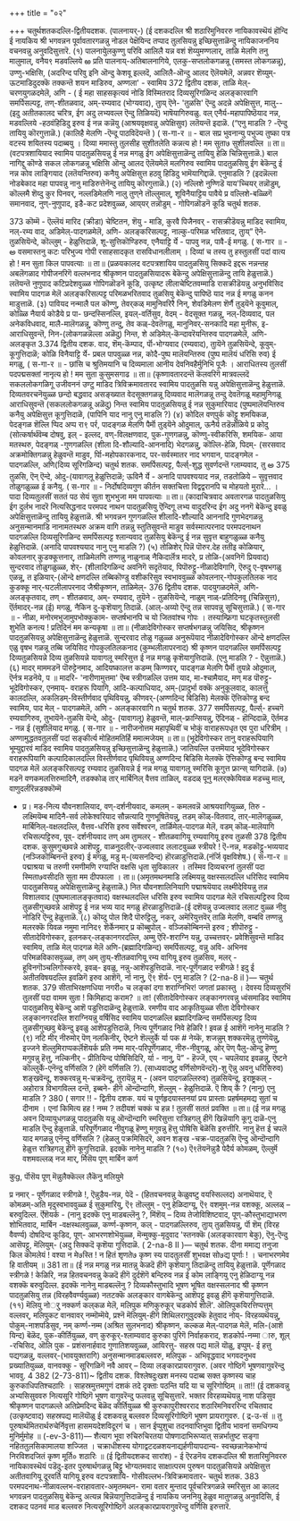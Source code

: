 +++
title = "०२"

+++
चतुर्थशतकदल्लि-द्वितीयदशक. 
(पालनायर्-) 
(ई दशकदल्लि श्री शठारिमुनिवररु नायिकावस्थॆयं हॊन्दि ई नायकिय श्री भगवन्नन पूर्वावतारगळन्नु नोडल पेक्षॆयिन्द तप्पाद तुलसियन्नु इच्छिसुत्ताळॆन्दु नायिकाजननिय वचनवन्नु अनुवदिसुत्तारॆ. 
(१) पालनायेुलकुण्णु परिवि 
आलिलै यन्न वशं शॆय्युमण्णलार्, ताळि मेलणि तनु 
मालुमाल्, वनैय९ मडवल्लिये 
ఱ 
प्रति पालनाय्-अतिबालनागिये, एलकु-सप्तलोकगळन्नू (समस्त लोकगळन्नू), उण्णु-भक्षिसि, (अदरिन्द परिवु इनि ऒन्दु केशवू इल्लदॆ, आलिलै-ऒन्दु आलद ऎलॆयमेलॆ, अन्नवर शॆय्युम्- ऊटमाडिदुदक्कॆ तक्कन्तॆ शयन माडिरुव, अण्णला‌' - स्वामिय 
372 
द्वितीय दशक, 
ताळि मेल्-चरणयुगळदमेलॆ, अणि - ( ई महा साहसकृत्यवं नोडि विस्मितराद दिव्यसूरिगळिन्द अलङ्कारवागि समर्पिसल्पट्ट, तण्-शीतळवाद, अम्-रम्यवाद (भोग्यवाद), तुाय् ऎने- 'तुळसि' ऎन्दु अदन्ने अपेक्षिसुत्त, मालु-- (इदु अतीतकालद चरित्र, ईग अदु लभ्यवल्ल ऎन्दु तिळियदॆ) भाषॆयागिरुवळु. वल् एनैर्य-महापापिष्ठॆयाद नन्न, मडवल्लिये -हठवंहिडिदु इरुव ई नन्न कन्नॆयु (आश्रयवृक्षवन्नु अपेक्षिसुव) लतॆयन्तॆ इदाळॆ. (“एनु माडलि ? -ऎन्दु तायियु कॊरगुत्ताळॆ.) (कालिहै मेलणि -ऎन्दू पाठविदॆयन्तॆ ) 
( स-गा-र ॥ - 
बाल सप्र भुवनान्यु पभुज्य तुष्का पत्र वटस्य शयितस्य पदाब्बयु । दिव्या ममास्तु तुलसीह सुशीतलेति कन्नत्य हो ! मम सुता७ सुशीलवल्लि ॥ 
ता॥ (वटपत्रशायियाद स्वामिय पादतुळसियन्नु ई नन्न मगळु ईग अपेक्षिसुत्ताळॆन्दु तायियु हेळि चिन्निसुत्ताळॆ.) बाल नागिद्दु कॊण्डे सकल लोकगळन्नू भक्षिसि ऒन्दु आलद ऎलॆयमेलॆ मलगिरुव स्वामिय पादतुळसियु ईग बेकॆन्दु ई नन्न कोव लाङ्गियाद (लतॆयन्तिरुव) कनैयु अपेक्षिसुत्त हठवु हिडिदु भामॆयागिद्दाळॆ. एनुमाडलि ? (इदन्नॆल्ला नोडबेकाद महा पापवन्नु नानु माडिरुत्तेनॆन्दु तायियु कॊरगुत्ताळॆ.) 
(२) नल्लिशे‌ नुण्णिडॆ याय'च्चियर् तन्नॊडुम्, 
कॊल्लमै शॆय्दु कुर पिनवर्, 
नल्लडिमेलणि नालु तुण्‌ने 
तॊल्लुमाल्, शूविनैयाट्टिय पावैये 
प्र वल्लिशे‌-बळ्ळिगॆ समानवाद, नुण्-नुणुपाद, इडै-कट प्रदेशवुळ्ळ, आय्‌यर् तन्नॊडुम् - गोपिगळॊडनॆ कूडि 
चतुर्थ शतक. 

373 
कॊम्मॆ - ऎल्लॆयं मारिद (क्रीडा) चेष्टितन, शॆयु - माडि, कुरवै पिजैनवर् - रासक्रीडॆयन्नु माडिद स्वामिय, नल्-रम्य वाद, अडिमेल्-पादगळमेलॆ, अणि- अलङ्करिसल्पट्ट, नाल्कु-परिमळ भरितवाद, तुाय्” ऎने-तुळसियॆन्दे, कॊल्लुम् - हेळुत्तिदाळॆ, शू-सुत्तिकॊण्डिरुव, एनैयाट्टि र्ये - पापवु नन्न, पावै-ई 
मगळु. 
( स-गार ॥ - 
అ 
वसमास्तनु कटः परिभुज्य गोपी रसाहसादकृत रासविधानलीलाम् । दिव्यां च तस्य तु ह‌स्तुलसीं पदां वात्य हो ! मन सुता किल पापवत्याः ॥ 
ता॥ (प्रळयकालद वटपत्रशायिय पादतुळसियु सिक्कदॆ इद्दरू नन्नन्तह अबलॆगळाद गोपीजनरिगॆ वल्लभनाद श्रीकृष्णन पादतुळसियादरू बेकॆन्दु अपेक्षिसुत्ताळॆन्दु तायि हेळुत्ताळॆ.) लतॆयन्तॆ नुणुपाद कटिप्रदेशवुळ्ळ गोपिगळॊडनॆ कूडि, उत्कृष्ट लीलाचेष्टितवम्माडि रासक्रीडॆयन्नु अनुभविसिद स्वामिय पादगळ मेलॆ अलङ्करिसल्पट्ट परिमळभरितवाद तुळसियु बेकॆन्दु पापिष्ठॆ याद नन्न ई मगळु कनन माडुत्ताळॆ. 
(३) पावियद नन्मालै पल कॊण्णु, 
तेवर्‌कळ् मामुनिवरिरै 
निन्, 
शेवडिमेलण शॆर्णै तुड्‌यॆने कूवुमाल्, कोळ्ळि नैयार्य कोडैये 
प्र पा- छन्दस्सिनल्लि, इयल्-वर्तिसुव, वेदम् - वेदसूक्त गळन्नू, नल्-दिव्यवाद, पल अनेकविधवाद, मालै-मालॆगळन्नू, कॊण्णु तन्दु, तेव‌ कळ्-देवतॆगळु, मानुनिवर्‌-सनकादि महा मुनीरू, इ-आराधिसुवन्तॆ, निन-(लोकगळन्नॆल्ला अळॆदु) निन्त, शे अडिमेल्-कॆन्दावरॆयन्तिरुव पादगळमेलॆ, अणि-अलङ्कृत 
3.374 
द्वितीय दशक. 
वाद, शॆम्-कॆम्पाद, र्पॊ-भोग्यवाद (रम्यवाद), तुायॆने तुळसियॆन्दे, कूवुम्-कूगुत्तिदाळॆ; कोळि विनैयाट्टि र्ये- प्रबल पापवुळ्ळ नन्न, कोदै-पुष्प मालॆयन्तिरुव (पुष्प मालॆयं धरिसि रुव) ई मगळु, 
( स-गा-र ॥ - 
छांसि च श्रुतिमयानि च दिव्यमाला आनीय देवनिवहैर्मुनिभि पूजैः । आराधितस्य तुलसीं पदपद्मसक्तां 
नानृत्य हो ! मम सुता कुसुमसगाढ ॥ 
ता॥ (कृष्णावतारदन्तॆ कॆलवरिगॆ मात्रवल्लदॆ सकललोकगळिगू उजीवननं उण्टु माडिद त्रिविक्रमावतारद स्वामिय पादतुळसि यन्नु अपेक्षिसुत्ताळॆन्दु हेळुत्ताळॆ. दिव्यतवरचनॆयुळ्ळ छन्दो बद्धवाद असङ्ख्यात वेदसूक्तगळन्नू दिव्यवाद मालॆगळन्नू तन्दु देवतॆगळू महामुनिगळू आराधिसुवन्तॆ (सकललोकगळन्नू अळॆदु) निन्त स्वामिय पादतुळसियन्नु ई नन्न सुकुमारियाद (पुष्पमालॆयन्तिरुव कनैयु अपेक्षिसुत्त कूगुत्तिदाळॆ, (पापिनि याद नानु एनु माडलि ?) 
(४) कोदिल वण्‌पुर्क कॊट्टु शमयिकळ, 
पेदङ्गळ शॆल्लि प्पिद अप्प रा९ पर्र, पादङ्गळ मेलणि पैर्मॊ तुड्‌यॆने ओदुमाल्, ऊनैर्य तडॆन्नोळिये 
प्र कोदु (सोत्कर्षार्थवॆम्ब दोषवु, इल् - इल्लद, वण्-विलक्षणवाद, पुक-गुणगळन्नु, कॊण्णु-स्वीकरिसि, शमयिक- आया मतस्थरु, पेदङ्गळ् -गुणगळल्लि (शीला दि-शौल्यादि-आननादि) भेदगळन्नु, कॊल्लि-हेळि, पिदम्- (सरसवाद अक्रमोक्तिगळन्नु हेळुवन्तॆ माडुव, र्पिा-महोपकारकनाद, पर-सर्वस्मातर नाद भगवान, पादङ्गमेल - पादगळल्लि, अणि(दिव्य सूरिगळिन्द) 
चतुर्थ शतक. 
समर्पिसल्पट्ट, पैर्ल्स्-शुद्ध सुवर्णदन्तॆ ग्लाम्यवाद, तु 
అ 
375 
तुळसि, ऎन् ऎन्दे, ओदु-(यावागलू हेळुत्तिदाळॆ; ऊविनै र्ये - अनादि पापवश्ययाद नन्न, तडतोळिये – सुवृत्तवाद तोळुगळुळ्ळ ई कनैयु. 
( स-गार ॥ - 
निर्दोषदिव्यगुण कीर्तन सक्तचित्ता विद्वद्वरानपि च मोहयतो मुरारे... । पादा दिव्यतुलसीं सततं पठ 
सेयं सुता शुभभुजा मम पापवत्याः ॥ 
ता॥ (कादाचित्रवाद अवतारगळ पादतुळसियु ईग दुर्लभ नादरॆ नित्यसिद्धनाद परमपद नाथन पादतुळसियु ऎन्दिगू लभ्य वादुदरिन्द ईग अदु ननगॆ बेकॆन्दु इवळु अपेक्षिसुत्ताळॆन्दु तायियु हेळुत्ताळॆ. श्री भगवन्नन गुणगळल्लि शीलादि-शौल्यादि आननादि गुणभेदगळन्नु अनुसन्मानमाडि नानामतस्थरु अक्रम वागि तन्नन्नु स्तुतिसुवन्तॆ माडुव सर्वस्मात्परनाद परमपदनाथन पादगळल्लि दिव्यसूरिगळिन्द समर्पिसल्पट्ट श्लान्यवाद तुळसियु बेकॆन्दु ई नन्न सुवृत्त बाहुगळुळ्ळ कनैयु हेळुत्तिदाळॆ. (अनादि पापवश्ययाद नानु एनु माडलि ?) 
(५) तोळिशेर् पिन्नॆ पॊरुर.देह ततीइ 
कोळियार्, कोवलनार् कुडक्कूत्तनार्, ताळिमेलणि तण्णन्नु 
नाळुनाळ् नैकिदार्लॆत्र मादरे, 
प्र तोळि-(अवनिगॆ प्रियवाद) सुन्दरवाद तोळुगळुळ्ळ, शेर्- (शीलादिगळिन्द अवनिगॆ सदृतॆयाद, पिपॊरुट्टु-नीळादेविगागि, ऎरुदु ए-वृषभगळु एळन्नू, त इळियार्-(ऒन्दे क्षणदल्लि तब्बिकॊण्डु वशीकरिसुव स्वभाववुळ्ळ कोवलनार्-गोपकुलतिलक नाद कुडक्कू 
नार्-घटलीलापरनाद जैश्रीकृष्णन, ताळिमेल्- 
376 
द्वितीय दशक. 
पादयुगळदमेलॆ, अणि- अलङ्कृतवाद, तण् - शीतळवाद, अम्- रम्यवाद, तुयॆने - तुळसियॆन्दे, नाळुम् नाळ्-प्रतिदिनवू (चिन्निसुत्त), ऎंर्तमादर्-नन्न (ई) मगळु, नैकिन दु-कृशॆयागु तिदाळॆ. (आल्-अय्यो ऎन्दु तन्न सापवन्नु सूचिसुत्ताळॆ.) 
( स-गार ॥ - 
नीळा, मनोरमभुजामुपभोक्कुकाम- सप्तर्षभानपि च यो जितवांश्च गोपः । तस्याम्फ्रिगा घटकृतस्तुलसी शुभेति कनत्य ! प्रतिदिनं मम कन्यकृषा ॥ 
ता॥ (नीळादेविगोस्कर सप्तर्षभगळन्नु जयिसिद, श्रीकृष्णन पादतुळसियन्नु अपेक्षिसुत्ताळॆन्दु हेळुत्ताळॆ. सुन्दरवाद तोळु गळुळ्ळ अनुरूपॆयाद नीळादेविगोस्कर ऒन्दे क्षणदल्लि एळु वृषभ गळन्नू तब्बि जयिसिद गोपकुलतिलकनाद (कुम्भलीलापरनाद) श्री कृष्णन पादगळल्लि समर्पिसल्पट्ट दिव्यतुळसियन्ने 
दिव्य तुळसियन्ने यावागलू स्मरिसुत्त ई नन्न मगळु कृशॆयागुत्तिदाळॆ. (एनु माडलि ? - ऎन्नुत्ताळॆ.) 
(६) मादर् माममडनॆ पॊरुट्टेनमाद, 
आदियष्कालत्त कडम्म् किण्णवर्, पादङ्गळ मेलणि पैर्मॊ तुयन्ने ओदुमाल्, ऎर्नत्र मडनॆये, 
प ॥ मादरि- 'नारीणामुत्तमा' ऎम्ब स्त्रीगळल्लि उत्तम याद, मा-श्चामैयाद, मण् मड पॊरुट्टु-भूदेविगोस्कर, एनमाय्- वराहरू पियागि, आदि-कल्पाधियाद, अम्-(प्रादुर्भा वक्कॆ अनुकूलवाद, कालत्तु कालदल्लि, अकलिडम्-विस्तीर्णवाद पृथिवियन्नु, कीणवर्-(अण्णदिन्द बिडिसि) मेलक्कॆ ऎत्तिकॊण्डु बन्द स्वामिय, पाद मेल् - पादगळमेलॆ, अणि - अलङ्कारवागि 
n 
चतुर्थ शतक. 
377 
समर्पिसल्पट्ट, पैर्ल्स्- हच्चगॆ रम्यवागिरुव, तुभायॆने-तुळसि यॆन्दे, ओदु- (यावागलू) हेळुवन्तॆ, माल्-फ्रान्सियन्नु, ऎ‍दिनळ् - हॊन्दिदाळॆ, ऎर्तमड - नन्न ई (सुशीलॆयाद 
मगळु. 
( स-गार ॥ - 
नारीजनोत्तम महापृथिवीं च भोकुं वाराहरूपधृत एव पुरा धरित्रीम् । अण्णामुद्धतवतुलसीं पदां सङ्कीर्त्य मोहितमतिर्हि ममात्मजेयम् ॥ 
ता॥ (भूदेविगोस्कर तानु वराहरूपियागि भूम्युद्दारवं माडिद स्वामिय पादतुळसियन्नु इच्छिसुत्ताळॆन्दु हेळुत्ताळॆ.) जातियल्लि उत्तमॆयाद भूदेविगोस्कर वराहरूपियागि कल्पादिकालदल्लि विस्तीर्णवाद पृथिवियन्नु अण्णदिन्द बिडिसि मेलक्कॆ ऎत्तिकॊण्डु बन्द स्वामिय पादगळ मेलॆ अलङ्करिसल्पट्ट रम्यवाद तुळसियन्ने ई नन्न मगळु यावागलू स्मरिसि कूगुत्त फ्रान्स् 
यागिदाळॆ. 
(७) मडनॆ वणकमलत्तिरुमादिनै, 
तडक्कोळ् तार् मार्बिनिल् वैत्तव‌ ताळिल्, वडदळ् पूनु 
मलर्‌क्केयिवळ 
मडच्चु माल्, वाणुदलीरॆन्नडक्कॊम्मॆ 
- प्र। मड-नित्य यौवनशालियाद, वण्-दर्शनीयवाद, कमलम् - कमलवन्नॆ आश्रयवागियुळ्ळ, तिरु - लक्ष्मियॆम्ब मादिनै-सर्व लोकेश्वरियाद सौन्नत्यादि गुणभूषितॆयन्नु, तडम् कॊळ्-वितवाद, तार्-मालॆगळुळ्ळ, मार्बिनिल्-वक्षलदल्लि, वैत्तव‌-धरिसि इरुव सर्वेश्वरन, तार्ळिमेल्-पादगळ मेलॆ, वडम् कॊळ्-मालॆयागि रचिसल्पट्टिरुव, पूव्- दर्शनीयवाद तण् अम तुा‌मलर्‌ - शीतळवागियू रम्यवागियू इरुव तुळसी 
378 
द्वितीय दशक. 
कुसुमगुच्छवन्ने आशॆपट्टु, वाळनुदलीर्-उज्वलवाद ललाटवुळ्ळ स्त्रीयरे ! ऎ-नन्न, मडकॊट्टु-भव्ययाद (नञ्जिकॊम्बिनन्तॆ इरुव) ई मगळु, मडु म्-(व्यसनदिन्द) हॊरळाडुत्तिदाळॆ.(नंर्जि वृक्षविशेष.) 
( स-गा-र ॥ 
पद्माश्रया च तरुणी रमणीमणि रग्याप्ति वक्षसि धृता सुविकालर । तस्मिव दिव्यचरनां तुलसीं पदा स्मिता७वसीदति सुता मम दीपफाला । 
ता॥ (अमृतमथनमाडि लक्ष्मियन्नु वक्षस्सलदल्लि धरिसिद स्वामिय पादतुळसियन्नु अपेक्षिसुत्ताळॆन्दु हेळुत्ताळॆ.) नित यौवनशालिनियागि पद्माश्रयॆयाद लक्ष्मीदेवियन्नु तन्न विशालवाद (पुष्पमालालङ्कृतवाद) वक्षस्थलदल्लि धरिसि इरुव स्वामिय पादगळ मेलॆ रचिसल्पट्टिरुव दिव्य तुळसीगुच्छवन्ने आशॆपट्टु ई नन्न भव्य याद मगळु हॊरळाडुत्तिदाळॆ-(ई दशॆयन्नु उज्वलवाद ललाट वुळ्ळ नीवु नोडिरि ऎन्दु हेळुत्ताळॆ. 
(८) कॊय्दु पोल शिदै पॊरुट्टिलु, नकर्, 
अमॆरियुत्तवॆर् ताळि मेलणि, वम्बवि तण्णन्नु मलरक्कॆ यिवळ नमुमा नानिद९ शॆर्केनमार् प्र कॊब्बुपोल् - वञ्जिकॊम्बिनन्तॆ इरुव ; शीपॊरुट्टु - सीतादेविगोस्कर, इलनकर्-लङ्कानगरदल्लि, अम्मु ऎरि-शराग्नि यन्नु, उच्चत्तवर्- प्रवेशिसुवन्तॆ माडिद स्वामिय, ताळि मेल् पादगळ मेलॆ अणि-(ब्रह्मादिगळिन्द) समर्पिसल्पट्ट, वन्नु अवि- अभिनव परिमळविकासवुळ्ळ, तण् अम् तुाय्-शीतळवागियू रम्य वागियू इरुव तुळसिय, मलर्‌ - हूविनगॊञ्चलिगोस्करवे, इवळ्- इवळु, नन्नु-आशॆपडुत्तिदाळॆ. नार्-पूर्णॆगळाद स्त्रीगळे ! इदु ई अतीतविषयदल्लि इवळिगॆ इरुव आशॆगॆ, र्ना नानु, ऎ९ शॆर्य- एनु माडलि ? 
(2-na-8 il )— 
चतुर्थ शतक. 
379 
सीताभिरक्षणधिया नगरी० च लङ्कां 
दगा शराग्निभिर! जगतां प्रकास्तु । देवस्य दिव्यसुरभिं तुलसीं पदा वामम सुता ! किमिहाद्य कराम? ॥ 
ता! (सीतादेविगोस्कर लङ्कानगरवन्नु ध्वंसमाडिद स्वामिय पादतुळसियु बेकॆन्दु आशॆ पडुत्तिदाळॆन्दु हेळुत्ताळॆ. रमणीय वाद आकृतियुळ्ळ सीता देविगोस्कर लङ्कानगरदल्लि शराग्नियन्नु वर्षिसिद स्वामिय पादगळल्लि ब्रह्मादिगळिन्द समर्पिसल्पट्ट दिव्य तुळसीगुच्छवु बेकॆन्दु इवळु आशॆपडुत्तिदाळॆ, नित्य पूर्णॆगळाद निवे हेळिरि ! इवळ ई आशॆगॆ नानेनु माडलि ? 
(९) नटि मीर् नीरुमोर् पॆण् नलकिनीर्, 
ऎष्टने शॆल्लुर्के र्या पक # नेय्कॆ, शजन्नुम् शक्करमॆन्नु तुण्णॆयॆन्नु, इज्जने शॆल्लुमिराप्पकर्लॆशॆयर्क 
प्रति नम्म मार्-परिपूर्णॆगळाद, नीरु-नीवुगळू, ओर् पॆण् पैलु-ऒन्दु हॆण्णु मगुवन्नु हॆत्तु, नल्किनीर् - प्रीतियिन्द पोषिसिदिरि, र्या - नानु, पॆ” - हॆज्जॆ, एय् - चपलॆयाद इवळन्नु, ऎष्टने कॊल्लुर्के-एनॆन्दु वर्णिसलि ? (हेगॆ वर्णिसलि ?). (साध्यवादष्टु वर्णिसोणवॆन्दरॆ)-शु ऎन्नु अवनु धरिसिरुव) शङ्खवॆन्दू, शक्करवन्नु म्-चक्रवॆन्दू, तुरायॆन्नु म् - (अवन पादगळल्लिरुव) तुळसियॆन्दू, इराष्ट्रकल् - अहोरात्र विभागविल्ल दन्तॆ, इब्बने- हीगॆ ऒन्दॊन्दागि, शॆल्लुम् - हेळुत्तिदाळॆ. ऎ शिय् र्के ? (नानु) एनु माडलि ? 
380 
( सगार !! - 
द्वितीय दशक. 
ययं च पूर्णहृदयास्तनयां प्रय प्रास्ताः प्रहर्षमहमद्य सुतां च दीनाम । एनां किमित्य हह ! नम्म ? तदीयशं 
चक्कं च हन्न ! तुलसीं सततं प्रवक्ति ॥ 
ता॥ (ई नन्न मगळु अवन दिव्यायुधगळन्नू पादतुळसि यन्नू ऒन्दॊन्दागि स्मरिसुत्ता रात्रिहगलु हीगॆ खिन्नॆयागि कूगु दाळॆ-एनु माडलि ऎन्दु हेळुत्ताळॆ. परिपूर्णॆगळाद नीवुगळू हॆण्णु मगुवन्नु हॆत्तु पोषिसि बॆळॆसि इरुत्तीरि. नानु हॆत्त ई चपलॆ याद मगळन्नु एनॆन्दु वर्णिसलि ? (हेळलु पक्रमिसिदरॆ, अवन शङ्ख -चक्र-पादतुळसि ऎन्दु ऒन्दॊन्दागि हेळुत्त रात्रिहगलू हीगॆ कूगुत्तिदाळॆ. इदक्कॆ नानेनु माडलि ? 
(१०) ऎ९तॆयनॆन्नुडै पेदैर्य कोमळम्, 
ऎल्लुर्मॆ वशमवल्लळ् नज मार्, र्मिसॆय पूण् मार्बिन कर्ण 

कुg, 
र्पॊसॆय पूण् मॆन्नुलैक्कॆल्ल 
लैकॆनु मलियुमे 

प्र नमार् - पूर्णॆगळाद स्त्रीगळे !, ऎन्नुडैय-नन्न, पेदॆ - (हितवचनवन्नु केळुवष्टु वयस्सिल्लद) अनाथॆयाद, ऎ कोमळम्-अति मृदुस्वभाववुळ्ळ ई सुकुमारियु, ऎ९ तॊल्लुम् - एनु हेळिदाग्यू, ऎ९ वशमुम्-नन्न वशक्कू, अल्लळ् – बरुवुदिल्ल. र्ऎशॆयर्क - (नानु इदक्कॆ एनु माडबल्लॆनु ?, मिंशॆय् – दिव्य तेजोविशिष्टवाद, पूण्-कौस्तुभाद्याभरण शोभितवाद, मार्बिन -वक्षस्थलवुळ्ळ, कर्ण्ण-कृष्णन, कल् - पादगळल्लिरुव, तुाय् तुळसियन्नु, र्पॊ शॆम् (विरह वैवर्ण्य) दोषदिन्द कूडिद, पूण्- आभरणशोभॆयुळ्ळ, मॆन्मुक्कु-मृदुवाद 'स्तनक्कॆ (अलङ्कारवाग बेकु), ऎनु-ऎन्दु आसॆपट्टु, मॆलियुम्- (अदु सिक्कदॆ कृशॆया गुत्तिदाळॆ. 
( 2-na-8 II )— 
चतुर्थ शतक. 
दीना ममाद्य तनुजा किल कोमलेयं ! वश्या न मे७स्ति ! न हितं शृणते७ 
कृष्ण स्य पादतुलसीं शुभवक्ष सो७द्य 
पूर्णाः ! । 
चनाभरणमेव हि वातीयम् ॥ 
381 
ता॥ (ई नन्न मगळु नन्न मातन्नु केळदॆ हीगॆ कृशॆयागु तिदाळॆन्दु तायियु हेळुत्ताळॆ. पूर्णॆगळाद स्त्रीगळे ! केळिरि, नन्न हितवचनवन्नु केळदॆ हीगॆ दुर्दशॆगॆ बन्दिरुव नन्न ई कोम लाङ्गियु एनु हेळिदाग्यू नन्न वशक्कॆ बरुवुदिल्ल. इदक्कॆ नानेनु माडबल्लॆनु ? दिव्यकौस्तुभादि भूषण भूषित वक्षस्सलनाद श्री कृष्णन पादतुळसियु तन्न (विरहवैवर्ण्यवुळ्ळ) नतटक्कॆ अलङ्कार वागबेकॆन्दु आशॆपट्टु इवळु हीगॆ कृशॆयागुत्तिदाळॆ. 
(११) मॆलियु नोर्‌ु नक्कर्ण कल्‌कळ मेलॆ, 
मलिपुक मणिकुरुकूर् चडकोर्प शोलॆ'. 
ऒलिपुकयिरत्तिप्पत्तुम् वल्लवर्, मलिपुकट वानव‌ावर् नम्मॊम्मॆये, 
प्रश्नॆ मॆलियुम्-हीगॆ शिथिलरागुवुदक्कॆ हेतुवाद नोय्- विरहव्यथॆयन्नु, पोकुम्-नाशपडिसुव, नम् कर्ण्ण-नम्म (अश्रित सुलभनाद) श्रीकृष्णन, कल्कळ मेल्-पादगळ मेलॆ, मलि-(आशॆ यिन्द) बॆळॆद, पुक-कीर्तियुळ्ळ, वण् कुरुकूर्-श्लाम्यवाद कुरुका पुरिगॆ निर्वाहकराद, शडकोर्प-नम्मा ारु, शूल् -रचिसिद, ऒलि पुक - प्रशंसनार्हवाद गुणातिशयवुळ्ळ, आयिरत्तु- सहस्र पद्य मालॆ यॊळु, इप्पुम्- ई हत्तु पद्यगळन्नु, वल्लवर्-(भावयुक्तरागि) अनुसन्मानमाडबल्लवरु, मलिपुक - अभिवृद्धवाद भगवदनुभव प्रख्यातियुळ्ळ, वानव‌क्कु - सूरिगळिगॆ नवै आवर् – दिव्या लङ्कारप्रायरागुवरु. (अवर गोष्ठिगॆ भूषणवागुवरॆन्दु भाववु. 
4 
382 
(2-73-811)~ 
द्वितीय दशक. 
विश्लेषदुःखश मनस्य पदाब्ब सक्त कृष्णस्य चाह कुरुकाधिपतिश्चठारिः । साहस्रमुत्तमगुणं दशकं तदे 
दृक्ताः पठन्ति यदि या च सूरिगोष्ठिम् ॥ 
ता!! (ई दशकवन्नु अभ्यसिसुववरु नित्यसूरि गोष्ठिगॆ भूषण वागुवरॆन्दु फलवन्नु सूचिसुत्तारॆ. भक्तर विरहव्यथॆयन्नु नाश पडिसुव श्रीकृष्णन पादगळल्ले अतिप्रेमदिन्द बॆळॆद कीर्तियुळ्ळ श्री कुरुकापुरीश्वरराद शठारिमनिवररिन्द रचितवाद (उत्कृष्टवाद) सहस्रपद्य मालॆयॊळु ई दशकवन्नु बल्लवरु दिव्यसूरिगोष्ठिगॆ भूषण प्रायरागुवरु. 
( द्र-उ-सं ॥ 
तु पूरुषार्थमितरार्थरुचेर्निवृत्ता हासमयदेशविदूरगं च । 
सान 
ईप्पुशुचा तदनवाप्तिभुवा द्वितीय 
भावनां समधिगम्य मुनिर्मुमोह ॥ 
(-ev-3-811)— 
शैत्याग भूवा रुचिरुचिरतया पोषणादाभिरूप्यात् सन्नर्भातुष्ट सङ्गा नहिततुलसिकामालया शज्जित । 
चक्राधीशस्य योगाद्वटदळशयनाद्यर्हणीयापदान्य- स्वच्छन्नानेकभोग्यं निरविशदजितं कृष्ण मूर्ति० शठारिः ॥ 
(ई द्वितीयदशकद सारांश) - 
ई ऎरडनॆय दशकदल्लि श्री शतारिमुनिवररु नायिकावस्थॆयं पडॆदु-इतर पुरुषार्थगळन्नु बिट्टु भोग्यतमवाद साक्षात्परम पुरुषन पादतुळसियन्ने अपेक्षिसुत्त अतीतवागियू दूरवर्ति यागियू इरुव वटपत्रशायि- गोसीवल्लभ-त्रिविक्रमावतार- 
चतुर्थ शतक. 
383 
परमपदनाथ-नीळावल्लभ-वराहावतार-अमृतमथन- रामा वतार मुन्ताद पूर्वचरित्रगळन्ने स्मरिसुत्त आ कालद भगवन्नन पादतुळसियु बेकॆन्दु अत्यन्न बिन्नॆयागुत्तिदाळॆन्दु ई नायकिय जननियु हेळुव मातुगळन्नु अनुवदिसि, ई दशकद पठनवं माड बल्लवरु नित्यसूरिगोष्ठिगॆ अलङ्कारप्रायरागुवरॆन्दु वर्णिसि इरुत्तारॆ. 
